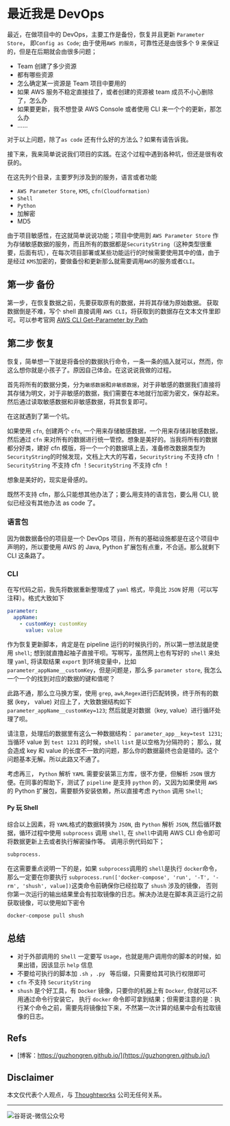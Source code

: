 # 最近我是 DevOps


最近，在做项目中的 DevOps，主要工作是备份，恢复并且更新 `Parameter Store`， 即`Config as Code`; 由于使用`AWS 的服务`，可靠性还是由很多个 9 来保证的，但是在后期就会由很多问题；

* Team 创建了多少资源
* 都有哪些资源
* 怎么确定某一资源是 Team 项目中要用的
* 如果 AWS 服务不稳定直接挂了，或者创建的资源被 team 成员不小心删除了，怎么办
* 如果要更新，我不想登录 AWS Console 或者使用 CLI 来一个个的更新，那怎么办
* ......

对于以上问题，除了`as code` 还有什么好的方法么？如果有请告诉我。

接下来，我来简单说说我们项目的实践。在这个过程中遇到各种坑，但还是很有收获的。

在这先列个目录，主要罗列涉及到的服务，语言或者功能

* `AWS Parameter Store`, `KMS`, `cfn(Cloudformation)`
* `Shell`
* `Python`
* 加解密
* MD5

由于项目敏感性，在这就简单说说功能；项目中使用到 `AWS Parameter Store` 作为存储敏感数据的服务，而且所有的数据都是`SecurityString`（这种类型很重要，后面有坑），在每次项目部署或某些功能运行的时候需要使用其中的值，由于是经过 `KMS`加密的，要做备份和更新那么就需要调用`AWS`的服务或者`CLI`。

## 第一步 备份

第一步，在恢复数据之前，先要获取原有的数据，并将其存储为原始数据。 获取数据倒是不难，写个 shell 直接调用 `AWS CLI`，将获取到的数据存在文本文件里即可。可以参考官网 [AWS CLI Get-Parameter by Path]()

## 第二步 恢复

恢复，简单想一下就是将备份的数据执行命令，一条一条的插入就可以，然而，你这么想你就是小孩子了。原因自己体会。在这说说我做的过程。

首先将所有的数据分类，分为`敏感数据`和`非敏感数据`，对于非敏感的数据我们直接将其存储为明文，对于非敏感的数据，我们需要在本地就行加密为密文，保存起来。然后通过读取敏感数据和非敏感数据，将其恢复即可。

在这就遇到了第一个坑。

如果使用 `cfn`, 创建两个 `cfn`, 一个用来存储敏感数据，一个用来存储非敏感数据，然后通过 `cfn` 来对所有的数据进行统一管控。想象是美好的。当我将所有的数据都分好类，建好 cfn 模版，将一个一个的数据填上去，准备修改数据类型为 `SecurityString`的时候发现，文档上大大的写着，`SecurityString` 不支持 cfn ！`SecurityString` 不支持 cfn ！`SecurityString` 不支持 cfn ！

想象是美好的，现实是骨感的。

既然不支持 cfn，那么只能想其他办法了；要么用支持的语言包，要么用 CLI, 貌似已经没有其他办法 as code 了。

### 语言包

因为做数据备份的项目是一个 DevOps 项目，所有的基础设施都是在这个项目中声明的，所以要使用 AWS 的 Java, Python 扩展包有点重，不合适。那么就剩下 CLI 这条路了。

### CLI

在写代码之前，我先将数据重新整理成了 `yaml` 格式，毕竟比 `JSON` 好用（可以写注释）。格式大致如下

```yaml
parameter:
  appName:
    - customKey: customKey
      value: value
````

作为恢复更新脚本，肯定是在 pipeline 运行的时候执行的，所以第一想法就是使用 `shell`; 想到就直撸起袖子直接干呗。写啊写，虽然网上也有写好的 `shell` 来处理 `yaml`, 将读取结果 `export` 到环境变量中，比如 `parameter_appName__customKey`，但是问题是，那么多 `parameter store`, 我怎么一个一个的找到对应的数据的键和值呢？

此路不通，那么立马换方案，使用 `grep`, `awk`,`Regex`进行匹配转换，终于所有的数据 (key， value) 对应上了，大致数据结构如下 `parameter_appName__customKey=123`; 然后就是对数据（key, value）进行循环处理了呗。

请注意，处理后的数据里有这么一种数据结构： `parameter_app__key=test 1231`; 当循环 value 到 `test 1231` 的时候，`shell` `list` 是以空格为分隔符的； 那么，就会造成 key 和 value 的长度不一致的问题，那么你的数据最终也会是错的。这个问题基本无解。所以此路又不通了。

考虑再三， `Python` 解析 `YAML` 需要安装第三方库，很不方便，但解析 `JSON` 很方便。在同事的帮助下，测试了 `pipeline` 是支持 `python` 的，又因为如果使用 `AWS` 的 Python 扩展包，需要额外安装依赖，所以直接考虑 `Python` 调用 `Shell`;

#### Py 玩 Shell

综合以上因素，将 `YAML`格式的数据转换为 `JSON`, 由 `Python` 解析 `JSON`, 然后循环数据，循环过程中使用 `subprocess` 调用 `shell`, 在 `shell`中调用 AWS CLI 命令即可将数据更新上去或者执行解密操作等。 调用示例代码如下；

```python
subprocess.
```

在这需要重点说明一下的是，如果 `subprocess`调用的 `shell`是执行 `docker`命令，那么一定要在你要执行 `subprocess.run(['docker-compose', 'run', '-T', '-rm', 'shush', value])`这类命令前确保你已经拉取了 `shush` 涉及的镜像， 否则你第一次运行的输出结果里会有拉取镜像的日志。解决办法是在脚本真正运行之前获取镜像，可以使用如下密令

```Shell
docker-compose pull shush
````

## 总结

* 对于外部调用的 `Shell` 一定要写 `Usage`，也就是用户调用你的脚本的时候，如果出错，因该显示 `help` 信息
* 不要给可执行的脚本加 `.sh` ，`.py ` 等后缀，只需要给其可执行权限即可
* `cfn` 不支持 `SecurityString`
* `shush` 是个好工具，有 `Docker` 镜像，只要你的机器上有 `Docker`, 你就可以不用通过命令行安装它， 执行 `docker` 命令即可拿到结果；但需要注意的是：执行某个命令之前，需要先将镜像拉下来，不然第一次计算的结果中会有拉取镜像的日志。

## Refs

* [博客：https://guzhongren.github.io/](https://guzhongren.github.io/)

## Disclaimer

本文仅代表个人观点，与 [Thoughtworks](https://www.Thoughtworks.com/) 公司无任何关系。

----
![谷哥说-微信公众号](https://cdn.staticaly.com/gh/guzhongren/data-hosting@master/20210819/wechat.ae9zxgscqcg.png)

